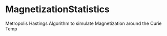 # MagnetizationStatistics
Metropolis Hastings Algorithm to simulate Magnetization around the Curie Temp
